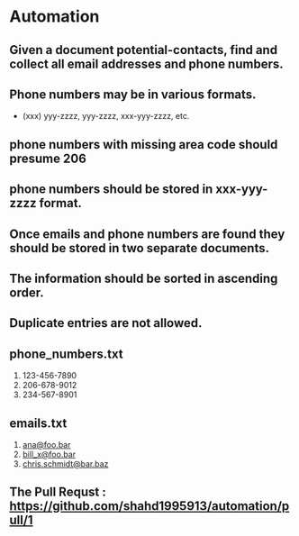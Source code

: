 
# Automation

## Given a document potential-contacts, find and collect all email addresses and phone numbers.
## Phone numbers may be in various formats.
- (xxx) yyy-zzzz, yyy-zzzz, xxx-yyy-zzzz, etc.
## phone numbers with missing area code should presume 206
## phone numbers should be stored in xxx-yyy-zzzz format.
## Once emails and phone numbers are found they should be stored in two separate documents.
## The information should be sorted in ascending order.
## Duplicate entries are not allowed.
## phone_numbers.txt

1. 123-456-7890
2. 206-678-9012
3. 234-567-8901
## emails.txt

1. ana@foo.bar
2. bill_x@foo.bar
3. chris.schmidt@bar.baz

## The Pull Requst : https://github.com/shahd1995913/automation/pull/1
